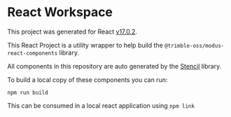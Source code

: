 # React Workspace

This project was generated for React [v17.0.2](https://github.com/facebook/react/blob/main/CHANGELOG.md#1702-march-22-2021).

This React Project is a utility wrapper to help build the `@trimble-oss/modus-react-components` library.

All components in this repository are auto generated by the [Stencil](https://stenciljs.com/docs/introduction) library.

To build a local copy of these components you can run:

`npm run build`

This can be consumed in a local react application using `npm link`
